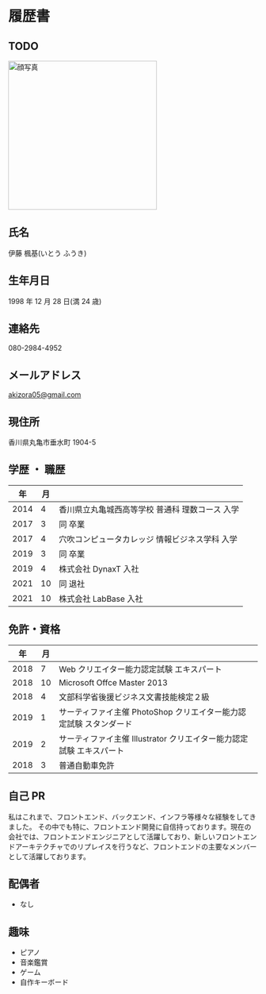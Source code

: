 # 履歴書

## TODO

<img src="https://example.com/img/example.jpg" width="300px" alt="顔写真">

## 氏名

伊藤 楓基(いとう ふうき)

## 生年月日

1998 年 12 月 28 日(満 24 歳)

## 連絡先

080-2984-4952

## メールアドレス

akizora05@gmail.com

## 現住所

香川県丸亀市垂水町 1904-5

## 学歴 ・ 職歴

| 年   | 月  |                                                 |
| ---- | --- | ----------------------------------------------- |
| 2014 | 4   | 香川県立丸亀城西高等学校 普通科 理数コース 入学 |
| 2017 | 3   | 同 卒業                                         |
| 2017 | 4   | 穴吹コンピュータカレッジ 情報ビジネス学科 入学  |
| 2019 | 3   | 同 卒業                                         |
| 2019 | 4   | 株式会社 DynaxT 入社                            |
| 2021 | 10  | 同 退社                                         |
| 2021 | 10  | 株式会社 LabBase 入社                           |

## 免許・資格

| 年   | 月  |                                                                      |
| ---- | --- | -------------------------------------------------------------------- |
| 2018 | 7   | Web クリエイター能力認定試験 エキスパート                            |
| 2018 | 10  | Microsoft Offce Master 2013                                          |
| 2018 | 4   | 文部科学省後援ビジネス文書技能検定２級                               |
| 2019 | 1   | サーティファイ主催 PhotoShop クリエイター能力認定試験 スタンダード   |
| 2019 | 2   | サーティファイ主催 Illustrator クリエイター能力認定試験 エキスパート |
| 2018 | 3   | 普通自動車免許                                                       |

## 自己 PR

私はこれまで、フロントエンド、バックエンド、インフラ等様々な経験をしてきました。
その中でも特に、フロントエンド開発に自信持っております。現在の会社では、フロントエンドエンジニアとして活躍しており、新しいフロントエンドアーキテクチャでのリプレイスを行うなど、フロントエンドの主要なメンバーとして活躍しております。

## 配偶者

- なし

## 趣味

- ピアノ
- 音楽鑑賞
- ゲーム
- 自作キーボード
